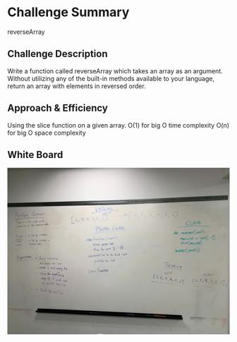 # Challenge Summary
reverseArray

## Challenge Description
Write a function called reverseArray which takes an array as an argument. Without utilizing any of the built-in methods available to your language, return an array with elements in reversed order.

## Approach & Efficiency
Using the slice function on a given array.
O(1) for big O time complexity
O(n) for big O space complexity

## White Board
![whiteboard](../../assets/array-reverse.jpg)